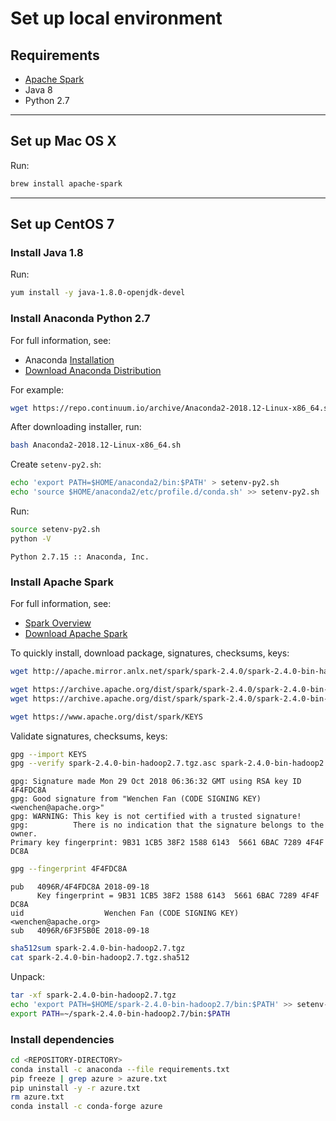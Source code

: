 # Set up local environment

## Requirements

* [Apache Spark](https://spark.apache.org)
* Java 8
* Python 2.7

---

## Set up Mac OS X

Run:

```bash
brew install apache-spark
```

---

## Set up CentOS 7

### Install Java 1.8

Run:

```bash
yum install -y java-1.8.0-openjdk-devel
```

### Install Anaconda Python 2.7

For full information, see:

* Anaconda [Installation](https://docs.anaconda.com/anaconda/install/)
* [Download Anaconda Distribution](https://www.anaconda.com/download/)

For example:

```bash
wget https://repo.continuum.io/archive/Anaconda2-2018.12-Linux-x86_64.sh
```

After downloading installer, run:

```bash
bash Anaconda2-2018.12-Linux-x86_64.sh
```

Create `setenv-py2.sh`:

```bash
echo 'export PATH=$HOME/anaconda2/bin:$PATH' > setenv-py2.sh
echo 'source $HOME/anaconda2/etc/profile.d/conda.sh' >> setenv-py2.sh
```

Run:

```bash
source setenv-py2.sh
python -V
```
```
Python 2.7.15 :: Anaconda, Inc.
```

### Install Apache Spark

For full information, see:

* [Spark Overview](https://spark.apache.org/docs/latest/index.html)
* [Download Apache Spark](https://spark.apache.org/downloads.html)

To quickly install, download package, signatures, checksums, keys:

```bash
wget http://apache.mirror.anlx.net/spark/spark-2.4.0/spark-2.4.0-bin-hadoop2.7.tgz

wget https://archive.apache.org/dist/spark/spark-2.4.0/spark-2.4.0-bin-hadoop2.7.tgz.asc
wget https://archive.apache.org/dist/spark/spark-2.4.0/spark-2.4.0-bin-hadoop2.7.tgz.sha512

wget https://www.apache.org/dist/spark/KEYS
```

Validate signatures, checksums, keys:

```bash
gpg --import KEYS
gpg --verify spark-2.4.0-bin-hadoop2.7.tgz.asc spark-2.4.0-bin-hadoop2.7.tgz
```
```
gpg: Signature made Mon 29 Oct 2018 06:36:32 GMT using RSA key ID 4F4FDC8A
gpg: Good signature from "Wenchen Fan (CODE SIGNING KEY) <wenchen@apache.org>"
gpg: WARNING: This key is not certified with a trusted signature!
gpg:          There is no indication that the signature belongs to the owner.
Primary key fingerprint: 9B31 1CB5 38F2 1588 6143  5661 6BAC 7289 4F4F DC8A
```
```bash
gpg --fingerprint 4F4FDC8A
```
```
pub   4096R/4F4FDC8A 2018-09-18
      Key fingerprint = 9B31 1CB5 38F2 1588 6143  5661 6BAC 7289 4F4F DC8A
uid                  Wenchen Fan (CODE SIGNING KEY) <wenchen@apache.org>
sub   4096R/6F3F5B0E 2018-09-18
```
```bash
sha512sum spark-2.4.0-bin-hadoop2.7.tgz
cat spark-2.4.0-bin-hadoop2.7.tgz.sha512
```

Unpack:

```bash
tar -xf spark-2.4.0-bin-hadoop2.7.tgz
echo 'export PATH=$HOME/spark-2.4.0-bin-hadoop2.7/bin:$PATH' >> setenv-py2.sh
export PATH=~/spark-2.4.0-bin-hadoop2.7/bin:$PATH
```

### Install dependencies

```bash
cd <REPOSITORY-DIRECTORY>
conda install -c anaconda --file requirements.txt 
pip freeze | grep azure > azure.txt
pip uninstall -y -r azure.txt
rm azure.txt
conda install -c conda-forge azure
```
